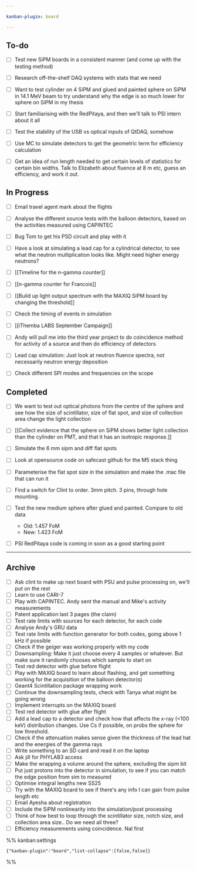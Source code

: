 ```yaml
---

kanban-plugin: board

---
```


## To-do

- [ ] Test new SiPM boards in a consistent manner (and come up with the testing method)
- [ ] Research off-the-shelf DAQ systems with stats that we need
- [ ] Want to test cylinder on 4 SiPM and glued and painted sphere on SiPM in 14.1 MeV beam to try understand why the edge is so much lower for sphere on SiPM in my thesis
- [ ] Start familiarising with the RedPitaya, and then we'll talk to PSI intern about it all
- [ ] Test the stability of the USB vs optical inputs of QtDAQ, somehow
- [ ] Use MC to simulate detectors to get the geometric term for efficiency calculation
- [ ] Get an idea of run length needed to get certain levels of statistics for certain bin widths. Talk to Elizabeth about fluence at 8 m etc, guess an efficiency, and work it out.


## In Progress

- [ ] Email travel agent mark about the flights
- [ ] Analyse the different source tests with the balloon detectors, based on the activities measured using CAPINTEC
- [ ] Bug Tom to get his PSD circuit and play with it
- [ ] Have a look at simulating a lead cap for a cylindrical detector, to see what the neutron multiplication looks like. Might need higher energy neutrons?
- [ ] [[Timeline for the n-gamma counter]]
- [ ] [[n-gamma counter for Francois]]
- [ ] [[Build up light output spectrum with the MAXIQ SiPM board by changing the threshold]]
- [ ] Check the timing of events in simulation
- [ ] [[iThemba LABS September Campaign]]
- [ ] Andy will pull me into the third year project to do coincidence method for activity of a source and then do efficiency of detectors
- [ ] Lead cap simulation: Just look at neutron fluence spectra, not necessarily neutron energy deposition
- [ ] Check different SPI modes and frequencies on the scope


## Completed

- [ ] We want to test out optical photons from the centre of the sphere and see how the size of scintillator, size of flat spot, and size of collection area change the light collection
- [ ] [[Collect evidence that the sphere on SiPM shows better light collection than the cylinder on PMT, and that it has an isotropic response.]]
- [ ] Simulate the 6 mm sipm and diff flat spots
- [ ] Look at opensource code on safecast github for the M5 stack thing
- [ ] Parameterise the flat spot size in the simulation and make the .mac file that can run it
- [ ] Find a switch for Clint to order. 3mm pitch. 3 pins, through hole mounting.
- [ ] Test the new medium sphere after glued and painted. Compare to old data
	- Old: 1.457 FoM
	- New: 1.423 FoM
- [ ] PSI RedPitaya code is coming in soon as a good starting point


***

## Archive

- [ ] Ask clint to make up next board with PSU and pulse processing on, we'll put on the rest
- [ ] Learn to use CARI-7
- [ ] Play with CAPINTEC. Andy sent the manual and Mike's activity measurements
- [ ] Patent application last 3 pages (the claim)
- [ ] Test rate limits with sources for each detector, for each code
- [ ] Analyse Andy's GRU data
- [ ] Test rate limits with function generator for both codes, going above 1 kHz if possible
- [ ] Check if the geiger was working properly with my code
- [ ] Downsampling: Make it just choose every 4 samples or whatever. But make sure it randomly chooses which sample to start on
- [ ] Test red detector with glue before flight
- [ ] Play with MAXIQ board to learn about flashing, and get something working for the acquisition of the balloon detector(s)
- [ ] Geant4 Scintillation package wrapping work
- [ ] Continue the downsampling tests, check with Tanya what might be going wrong
- [ ] Implement interrupts on the MAXIQ board
- [ ] Test red detector with glue after flight
- [ ] Add a lead cap to a detector and check how that affects the x-ray (<100 keV) distribution changes. Use Cs if possible, on probs the sphere for low threshold.
- [ ] Check if the attenuation makes sense given the thickness of the lead hat and the energies of the gamma rays
- [ ] Write something to an SD card and read it on the laptop
- [ ] Ask jill for PHYLAB3 access
- [ ] Make the wrapping a volume around the sphere, excluding the sipm bit
- [ ] Put just protons into the detector in simulation, to see if you can match the edge position from sim to measured
- [ ] Optimise integral lengths new SS25
- [ ] Try with the MAXIQ board to see if there's any info I can gain from pulse length etc
- [ ] Email Ayesha about registration
- [ ] Include the SiPM nonlinearity into the simulation/post processing
- [ ] Think of how best to loop through the scintillator size, notch size, and collection area size.. Do we need all three?
- [ ] Efficiency measurements using coincidence. NaI first

%% kanban:settings
```
{"kanban-plugin":"board","list-collapse":[false,false]}
```
%%